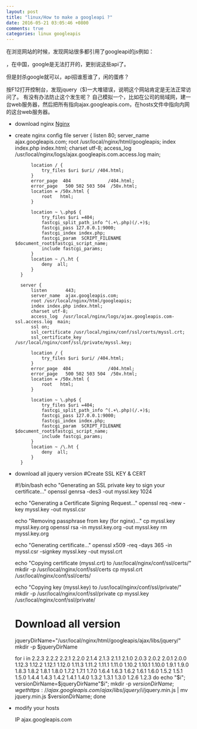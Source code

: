 ```yaml
---
layout: post
title: "linux/How to make a googleapi ?"
date: 2016-05-21 03:05:46 +0800
comments: true
categories: linux googleapis 
---
```


在浏览网站的时候，发现网站很多都引用了googleapi的js例如：
<script src="https://ajax.googleapis.com/ajax/libs/jquery/2.2.3/jquery.min.js"></script>，在中国，google是无法打开的，更别说这些api了。
但是封杀google就可以，api招谁惹谁了，闲的蛋疼？

按F12打开控制台，发现jquery（$)一大堆错误，说明这个网站肯定是无法正常访问了。
有没有办法防止这个发生呢？
自己模拟一个，比如在公司的局域网，建一台web服务器，然后把所有指向ajax.googleapis.com，在hosts文件中指向内网的这台web服务器。

- download nginx
[Nginx](http://nginx.org)

- create nginx config file
    server {
            listen       80;
            server_name  ajax.googleapis.com;
            root /usr/local/nginx/html/googleapis;
            index index.php index.html;
            charset utf-8;
            access_log  /usr/local/nginx/logs/ajax.googleapis.com.access.log  main;

            location / {
                try_files $uri $uri/ /404.html;
            }
            error_page  404              /404.html;
            error_page   500 502 503 504  /50x.html;
            location = /50x.html {
                root   html;
            }

            location ~ \.php$ {
                try_files $uri =404;
                fastcgi_split_path_info ^(.+\.php)(/.+)$;
                fastcgi_pass 127.0.0.1:9000;
                fastcgi_index index.php;
                fastcgi_param  SCRIPT_FILENAME  $document_root$fastcgi_script_name;
                include fastcgi_params;
            }
            location ~ /\.ht {
                deny  all;
            }
        }

        server {
            listen       443;
            server_name  ajax.googleapis.com;
            root /usr/local/nginx/html/googleapis;
            index index.php index.html;
            charset utf-8;
            access_log  /usr/local/nginx/logs/ajax.googleapis.com-ssl.access.log  main;
            ssl on;
            ssl_certificate /usr/local/nginx/conf/ssl/certs/myssl.crt;
            ssl_certificate_key /usr/local/nginx/conf/ssl/private/myssl.key;

            location / {
                try_files $uri $uri/ /404.html;
            }
            error_page  404              /404.html;
            error_page   500 502 503 504  /50x.html;
            location = /50x.html {
                root   html;
            }

            location ~ \.php$ {
                try_files $uri =404;
                fastcgi_split_path_info ^(.+\.php)(/.+)$;
                fastcgi_pass 127.0.0.1:9000;
                fastcgi_index index.php;
                fastcgi_param  SCRIPT_FILENAME  $document_root$fastcgi_script_name;
                include fastcgi_params;
            }
            location ~ /\.ht {
                deny  all;
            }
        }


- download all jquery version
    #Create SSL KEY & CERT

    #!/bin/bash
    echo "Generating an SSL private key to sign your certificate..."
    openssl genrsa -des3 -out myssl.key 1024

    echo "Generating a Certificate Signing Request..."
    openssl req -new -key myssl.key -out myssl.csr

    echo "Removing passphrase from key (for nginx)..."
    cp myssl.key myssl.key.org
    openssl rsa -in myssl.key.org -out myssl.key
    rm myssl.key.org

    echo "Generating certificate..."
    openssl x509 -req -days 365 -in myssl.csr -signkey myssl.key -out myssl.crt

    echo "Copying certificate (myssl.crt) to /usr/local/nginx/conf/ssl/certs/"
    mkdir -p  /usr/local/nginx/conf/ssl/certs
    cp myssl.crt /usr/local/nginx/conf/ssl/certs/

    echo "Copying key (myssl.key) to /usr/local/nginx/conf/ssl/private/"
    mkdir -p  /usr/local/nginx/conf/ssl/private
    cp myssl.key /usr/local/nginx/conf/ssl/private/


    # Download all version
    jqueryDirName="/usr/local/nginx/html/googleapis/ajax/libs/jquery/"
    mkdir -p $jqueryDirName

    for i in 2.2.3  2.2.2  2.2.1  2.2.0  2.1.4  2.1.3  2.1.1  2.1.0  2.0.3  2.0.2  2.0.1  2.0.0  1.12.3  1.12.2  1.12.1  1.12.0  1.11.3  1.11.2  1.11.1  1.11.0  1.10.2  1.10.1  1.10.0  1.9.1  1.9.0  1.8.3  1.8.2  1.8.1  1.8.0  1.7.2  1.7.1  1.7.0  1.6.4  1.6.3  1.6.2  1.6.1  1.6.0  1.5.2  1.5.1  1.5.0  1.4.4  1.4.3  1.4.2  1.4.1  1.4.0  1.3.2  1.3.1  1.3.0  1.2.6  1.2.3
    do
        echo "$i";
        versionDirName=$jqueryDirName"$i";
        mkdir -p $versionDirName;
        wget https://ajax.googleapis.com/ajax/libs/jquery/$i/jquery.min.js | mv jquery.min.js $versionDirName;
    done

- modify your hosts

    IP     ajax.googleapis.com

